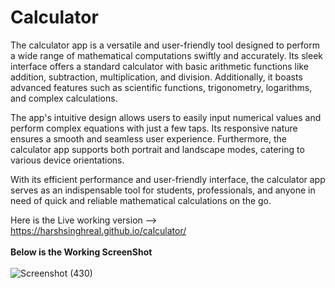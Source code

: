 ﻿# Calculator
 
The calculator app is a versatile and user-friendly tool designed to perform a wide range of mathematical computations swiftly and accurately. Its sleek interface offers a standard calculator with basic arithmetic functions like addition, subtraction, multiplication, and division. Additionally, it boasts advanced features such as scientific functions, trigonometry, logarithms, and complex calculations.

The app's intuitive design allows users to easily input numerical values and perform complex equations with just a few taps. Its responsive nature ensures a smooth and seamless user experience. Furthermore, the calculator app supports both portrait and landscape modes, catering to various device orientations.

With its efficient performance and user-friendly interface, the calculator app serves as an indispensable tool for students, professionals, and anyone in need of quick and reliable mathematical calculations on the go.



Here is the Live working version --> https://harshsinghreal.github.io/calculator/
<br><br>
 <b>Below is the Working ScreenShot</b>
 <br><br>
![Screenshot (430)](https://github.com/harshsinghreal/calculator/assets/93440683/eb527f7b-1fc8-4c70-9e56-c29d00a80702)

